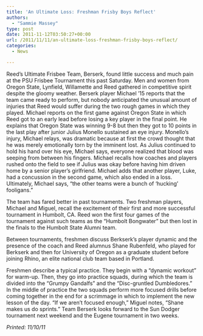 ```yaml
---
title: 'An Ultimate Loss: Freshman Frisby Boys Reflect'
authors: 
  - "Sammie Massey"
type: post
date: 2011-11-12T03:50:27+00:00
url: /2011/11/11/an-ultimate-loss-freshman-frisby-boys-reflect/
categories:
  - News

---
```

Reed&#8217;s Ultimate Frisbee Team, Berserk, found little success and much pain at the PSU Frisbee Tournament this past Saturday. Men and women from Oregon State, Lynfield, Willamette and Reed gathered in competitive spirit despite the gloomy weather. Berserk player Michael &#8217;15 reports that the team came ready to perform, but nobody anticipated the unusual amount of injuries that Reed would suffer during the two rough games in which they played. Michael reports on the first game against Oregon State in which Reed got to an early lead before losing a key player in the final point. He explains that Oregon State was winning 9-8 but then they got to 10 points in the last play after junior Julius Monello sustained an eye injury. Monello&#8217;s injury, Michael relays, was dramatic because at first the crowd thought that he was merely emotionally torn by the imminent lost. As Julius continued to hold his hand over his eye, Michael says, everyone realized that blood was seeping from between his fingers. Michael recalls how coaches and players rushed onto the field to see if Julius was okay before having him driven home by a senior player&#8217;s girlfriend. Michael adds that another player, Luke, had a concussion in the second game, which also ended in a loss. Ultimately, Michael says, &#8220;the other teams were a bunch of &#8216;hucking&#8217; fooligans.&#8221;

The team has fared better in past tournaments. Two freshman players, Michael and Miguel, recall the excitement of their first and more successful tournament in Humbolt, CA. Reed won the first four games of the tournament against such teams as the &#8220;Humbolt Bongwater&#8221; but then lost in the finals to the Humbolt State Alumni team.

Between tournaments, freshmen discuss Berkserk&#8217;s player dynamic and the presence of the coach and Reed alumnus Shane Rubenfeld, who played for Berkserk and then for University of Oregon as a graduate student before joining Rhino, an elite national club team based in Portland.

Freshmen describe a typical practice. They begin with a &#8220;dynamic workout&#8221; for warm-up. Then, they go into practice squads, during which the team is divided into the &#8220;Grumpy Gandalfs&#8221; and the &#8220;Disc-gruntled Dumbledores.&#8221; In the middle of practice the two squads perform more focused drills before coming together in the end for a scrimmage in which to implement the new lesson of the day. &#8220;If we aren&#8217;t focused enough,&#8221; Miguel notes, &#8220;Shane makes us do sprints.&#8221; Team Berserk looks forward to the Sun Dodger tournament next weekend and the Eugene tournament in two weeks.

_Printed: 11/10/11_